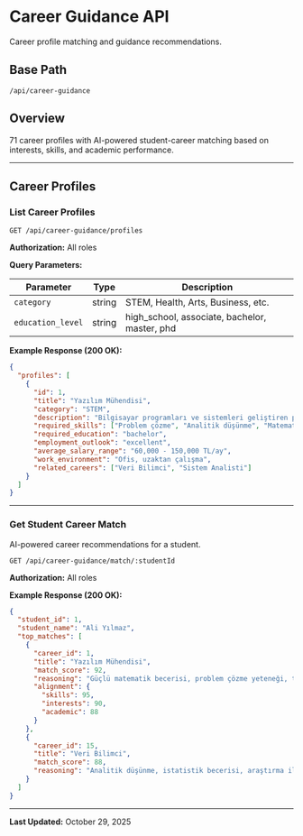 # Career Guidance API

Career profile matching and guidance recommendations.

## Base Path
```
/api/career-guidance
```

## Overview

71 career profiles with AI-powered student-career matching based on interests, skills, and academic performance.

---

## Career Profiles

### List Career Profiles

```http
GET /api/career-guidance/profiles
```

**Authorization:** All roles

**Query Parameters:**

| Parameter | Type | Description |
|-----------|------|-------------|
| `category` | string | STEM, Health, Arts, Business, etc. |
| `education_level` | string | high_school, associate, bachelor, master, phd |

**Example Response (200 OK):**
```json
{
  "profiles": [
    {
      "id": 1,
      "title": "Yazılım Mühendisi",
      "category": "STEM",
      "description": "Bilgisayar programları ve sistemleri geliştiren profesyonel",
      "required_skills": ["Problem çözme", "Analitik düşünme", "Matematik"],
      "required_education": "bachelor",
      "employment_outlook": "excellent",
      "average_salary_range": "60,000 - 150,000 TL/ay",
      "work_environment": "Ofis, uzaktan çalışma",
      "related_careers": ["Veri Bilimci", "Sistem Analisti"]
    }
  ]
}
```

---

### Get Student Career Match

AI-powered career recommendations for a student.

```http
GET /api/career-guidance/match/:studentId
```

**Authorization:** All roles

**Example Response (200 OK):**
```json
{
  "student_id": 1,
  "student_name": "Ali Yılmaz",
  "top_matches": [
    {
      "career_id": 1,
      "title": "Yazılım Mühendisi",
      "match_score": 92,
      "reasoning": "Güçlü matematik becerisi, problem çözme yeteneği, teknolojiye ilgi",
      "alignment": {
        "skills": 95,
        "interests": 90,
        "academic": 88
      }
    },
    {
      "career_id": 15,
      "title": "Veri Bilimci",
      "match_score": 88,
      "reasoning": "Analitik düşünme, istatistik becerisi, araştırma ilgisi"
    }
  ]
}
```

---

**Last Updated:** October 29, 2025
